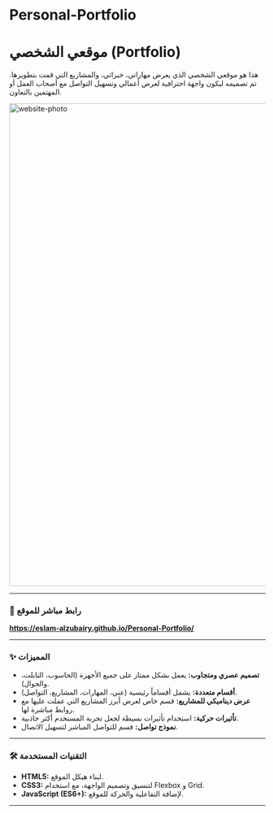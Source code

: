 # Personal-Portfolio
# موقعي الشخصي (Portfolio)

هذا هو موقعي الشخصي الذي يعرض مهاراتي، خبراتي، والمشاريع التي قمت بتطويرها. تم تصميمه ليكون واجهة احترافية لعرض أعمالي وتسهيل التواصل مع أصحاب العمل أو المهتمين بالتعاون.

<img width="950" alt="website-photo" src="https://github.com/user-attachments/assets/965d4ec8-0979-4a4d-bfa4-adc6b43e0bad" />

---

### 🔗 رابط مباشر للموقع
**https://eslam-alzubairy.github.io/Personal-Portfolio/**

---

### ✨ المميزات

- **تصميم عصري ومتجاوب:** يعمل بشكل ممتاز على جميع الأجهزة (الحاسوب، التابلت، والجوال).
- **أقسام متعددة:** يشمل أقساماً رئيسية (عني، المهارات، المشاريع، التواصل).
- **عرض ديناميكي للمشاريع:** قسم خاص لعرض أبرز المشاريع التي عملت عليها مع روابط مباشرة لها.
- **تأثيرات حركية:** استخدام تأثيرات بسيطة لجعل تجربة المستخدم أكثر جاذبية.
- **نموذج تواصل:** قسم للتواصل المباشر لتسهيل الاتصال.

---

### 🛠️ التقنيات المستخدمة

- **HTML5:** لبناء هيكل الموقع.
- **CSS3:** لتنسيق وتصميم الواجهة، مع استخدام Flexbox و Grid.
- **JavaScript (ES6+):** لإضافة التفاعلية والحركة للموقع.

---

